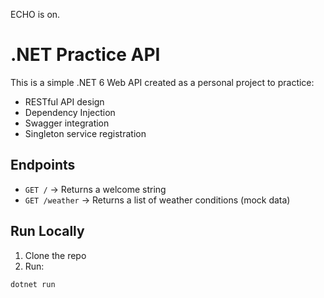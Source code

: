 ECHO is on.
# .NET Practice API

This is a simple .NET 6 Web API created as a personal project to practice:

- RESTful API design
- Dependency Injection
- Swagger integration
- Singleton service registration

## Endpoints

- `GET /` → Returns a welcome string
- `GET /weather` → Returns a list of weather conditions (mock data)

## Run Locally

1. Clone the repo
2. Run:

```bash
dotnet run

